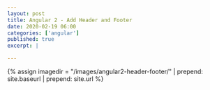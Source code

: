 ```yaml
---
layout: post
title: Angular 2 - Add Header and Footer
date: 2020-02-19 06:00
categories: ['angular']
published: true
excerpt: |

---
```


{% assign imagedir = "/images/angular2-header-footer/" | prepend: site.baseurl | prepend: site.url %}


